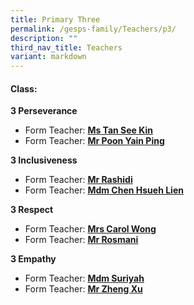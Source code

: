 ```yaml
---
title: Primary Three
permalink: /gesps-family/Teachers/p3/
description: ""
third_nav_title: Teachers
variant: markdown
---
```

#### Class:

**3 Perseverance**  

*   Form Teacher: **[Ms Tan See Kin](mailto:tan_see_kin@schools.gov.sg)**
*   Form Teacher: **[Mr Poon Yain Ping](mailto:poon_yain_ping@schools.gov.sg)**


**3 Inclusiveness**  

*   Form Teacher: **[Mr Rashidi](mailto:muhammad_rashidi_ramli@schools.gov.sg)**
*   Form Teacher: **[Mdm Chen Hsueh Lien](mailto:chen_hsueh_lien@schools.gov.sg)**

  
**3 Respect**  

*   Form Teacher: **[Mrs Carol Wong](mailto:tay_puay_suan@schools.gov.sg)**
*   Form Teacher: **[Mr Rosmani](mailto:rosmani_ramin@schools.gov.sg)**

**3 Empathy**  

*   Form Teacher: **[Mdm Suriyah](mailto:suriyah_mohamed_noor@schools.gov.sg)**
*   Form Teacher: **[Mr Zheng Xu](mailto:zheng_xu@schools.gov.sg)**